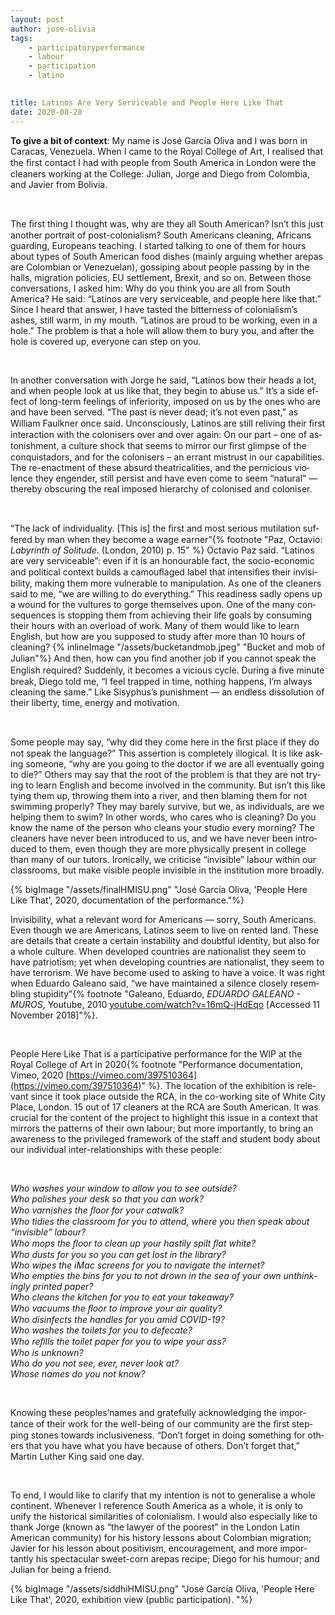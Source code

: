 ```yaml
---
layout: post
author: jose-olivia
tags:
    - participatoryperformance
    - labour
    - participation
    - latino
    

title: Latinos Are Very Serviceable and People Here Like That
date: 2020-08-28
---
```


**To give a bit of context**: My name is José García Oliva and I was born in Caracas, Venezuela. When I came to the Royal College of Art, I re­alised that the ﬁrst con­tact I had with peo­ple from South America in London were the clean­ers work­ing at the College: Julian, Jorge and Diego from Colombia, and Javier from Bolivia.

&nbsp;

The ﬁrst thing I thought was, why are they all South American? Isn’t this just an­other por­trait of post-colo­nial­ism? South Americans clean­ing, Africans guard­ing, Europeans teach­ing. I started talk­ing to one of them for hours about types of South American food dishes (mainly ar­gu­ing whether arepas are Colombian or Venezuelan), gos­sip­ing about peo­ple pass­ing by in the halls, mi­gra­tion poli­cies, EU set­tle­ment, Brexit, and so on. Between those con­ver­sa­tions, I asked him: Why do you think you are all from South America? He said: “Latinos are very ser­vice­able, and peo­ple here like that.” Since I heard that an­swer, I have tasted the bit­ter­ness of colo­nial­is­m’s ashes, still warm, in my mouth. “Latinos are proud to be work­ing, even in a hole.” The prob­lem is that a hole will al­low them to bury you, and af­ter the hole is cov­ered up, every­one can step on you.

&nbsp; 

In an­other con­ver­sa­tion with Jorge he said, “Latinos bow their heads a lot, and when peo­ple look at us like that, they be­gin to abuse us.” It’s a side ef­fect of long-term feel­ings of in­fe­ri­or­ity, im­posed on us by the ones who are and have been served. “The past is never dead; it’s not even past,” as William Faulkner once said. Unconsciously, Latinos are still re­liv­ing their ﬁrst in­ter­ac­tion with the colonis­ers over and over again: On our part – one of as­ton­ish­ment, a cul­ture shock that seems to mir­ror our ﬁrst glimpse of the con­quis­ta­dors, and for the colonis­ers – an er­rant mis­trust in our ca­pa­bil­i­ties. The re-en­act­ment of these ab­surd the­atri­cal­i­ties, and the per­ni­cious vi­o­lence they en­gen­der, still per­sist and have even come to seem “natural” —thereby ob­scur­ing the real im­posed hi­er­ar­chy of colonised and coloniser.

&nbsp;

“The lack of in­di­vid­u­al­ity. [This is] the ﬁrst and most se­ri­ous mu­ti­la­tion suf­fered by man when they be­come a wage earner”{% footnote "Paz, Octavio: *Labyrinth of Solitude*. (London, 2010) p. 15" %} Octavio Paz said. “Latinos are very ser­vice­able”: even if it is an ho­n­ourable fact, the so­cio-eco­nomic and po­lit­i­cal con­text builds a cam­ou­ﬂaged la­bel that in­ten­si­ﬁes their in­vis­i­bil­ity, mak­ing them more vul­ner­a­ble to ma­nip­u­la­tion. As one of the clean­ers said to me, “we are will­ing to do every­thing.” This readi­ness sadly opens up a wound for the vul­tures to gorge them­selves upon. One of the many con­se­quences is stop­ping them from achiev­ing their life goals by con­sum­ing their hours with an over­load of work. Many of them would like to learn English, but how are you sup­posed to study af­ter more than 10 hours of clean­ing? {% inlineImage "/assets/bucketandmob.jpeg" "Bucket and mob of Julian"%} And then, how can you ﬁnd an­other job if you can­not speak the English re­quired? Suddenly, it be­comes a vi­cious cy­cle. During a ﬁve minute break, Diego told me, “I feel trapped in time, noth­ing hap­pens, I’m al­ways clean­ing the same.” Like Sisyphus’s pun­ish­ment — an end­less dis­so­lu­tion of their lib­erty, time, en­ergy and mo­ti­va­tion.

&nbsp;

Some peo­ple may say, “why did they come here in the ﬁrst place if they do not speak the lan­guage?” This as­ser­tion is com­pletely il­log­i­cal. It is like ask­ing some­one, “why are you go­ing to the doc­tor if we are all even­tu­ally go­ing to die?” Others may say that the root of the prob­lem is that they are not try­ing to learn English and be­come in­volved in the com­mu­nity. But is­n’t this like ty­ing them up, throw­ing them into a river, and then blam­ing them for not swim­ming prop­erly? They may barely sur­vive, but we, as in­di­vid­u­als, are we help­ing them to swim? In other words, who cares who is clean­ing? Do you know the name of the per­son who cleans your stu­dio every morn­ing? The clean­ers have never been in­tro­duced to us, and we have never been in­tro­duced to them, even though they are more phys­i­cally pre­sent in col­lege than many of our tu­tors. Ironically, we crit­i­cise “invisible” labour within our class­rooms, but make vis­i­ble peo­ple in­vis­i­ble in the in­sti­tu­tion more broadly.
 
{% bigImage "/assets/finalHMISU.png" "José García Oliva, 'People Here Like That', 2020, documentation of the performance."%}

Invisibility, what a rel­e­vant word for Americans — sorry, South Americans. Even though we are Americans, Latinos seem to live on rented land. These are de­tails that cre­ate a cer­tain in­sta­bil­ity and doubt­ful iden­tity, but also for a whole cul­ture. When de­vel­oped coun­tries are na­tion­al­ist they seem to have pa­tri­o­tism; yet when de­vel­op­ing coun­tries are na­tion­al­ist, they seem to have ter­ror­ism. We have be­come used to ask­ing to have a voice. It was right when Eduardo Galeano said, “we have main­tained a si­lence closely re­sem­bling stu­pid­ity”{% footnote "Galeano, Eduardo, *EDUARDO GALEANO - MUROS*, Youtube, 2010 [youtube.com/watch?v=16mQ-jHdEqo](https://www.youtube.com/watch?v=16mQ-jHdEqo) [Accessed 11 November 2018]"%}.

&nbsp;

People Here Like That is a par­tic­i­pa­tive per­for­mance for the WIP at the Royal College of Art in 2020{% footnote "Performance documentation, Vimeo, 2020 [https://vimeo.com/397510364](https://vimeo.com/397510364)" %}. The lo­ca­tion of the ex­hi­bi­tion is rel­e­vant since it took place out­side the RCA, in the co-work­ing site of White City Place, London. 15 out of 17 clean­ers at the RCA are South American. It was cru­cial for the con­tent of the pro­ject to high­light this is­sue in a con­text that mir­rors the pat­terns of their own labour; but more im­por­tantly, to bring an aware­ness to the priv­i­leged frame­work of the staff and stu­dent body about our in­di­vid­ual in­ter-re­la­tion­ships with these peo­ple:

&nbsp;

*Who washes your win­dow to al­low you to see out­side?*\
*Who pol­ishes your desk so that you can work?*\
*Who var­nishes the ﬂoor for your cat­walk?*\
*Who ti­dies the class­room for you to at­tend, where you  then speak about “invisible” labour?*\
*Who mops the ﬂoor to clean up your hastily spilt ﬂat white?*\
*Who dusts for you so you can get lost in the li­brary?*\
*Who wipes the iMac screens for you to nav­i­gate the in­ter­net?*\
*Who emp­ties the bins for you to not drown in the sea of your own un­think­ingly printed pa­per?*\
*Who cleans the kitchen for you to eat your take­away?*\
*Who vac­u­ums the ﬂoor to im­prove your air qual­ity?*\
*Who dis­in­fects the han­dles for you amid COVID-19?*\
*Who washes the toi­lets for you to defe­cate?*\
*Who re­ﬁlls the toi­let pa­per for you to wipe your ass?*\
*Who is un­known?*\
*Who do you not see, ever, never look at?*\
*Whose names do you not know?*

&nbsp;

Knowing these peo­ples’­names and grate­fully ac­knowl­edg­ing the im­por­tance of their work for the well-be­ing of our com­mu­nity are the ﬁrst step­ping stones to­wards in­clu­sive­ness. “Don’t for­get in do­ing some­thing for oth­ers that you have what you have be­cause of oth­ers. Don’t for­get that,” Martin Luther King said one day.

&nbsp;

To end, I would like to clar­ify that my in­ten­tion is not to gen­er­al­ise a whole con­ti­nent. Whenever I ref­er­ence South America as a whole, it is only to unify the his­tor­i­cal sim­i­lar­i­ties of colo­nial­ism. I would also es­pe­cially like to thank Jorge (known as “the lawyer of the poor­est” in the London Latin American com­mu­nity) for his his­tory lessons about Colombian mi­gra­tion; Javier for his les­son about pos­i­tivism, en­cour­age­ment, and more im­por­tantly his spec­tac­u­lar sweet-corn arepas recipe; Diego for his hu­mour; and Julian for be­ing a friend.

{% bigImage "/assets/siddhiHMISU.png" "José García Oliva, 'People Here Like That', 2020, exhibition view (public participation). "%}
